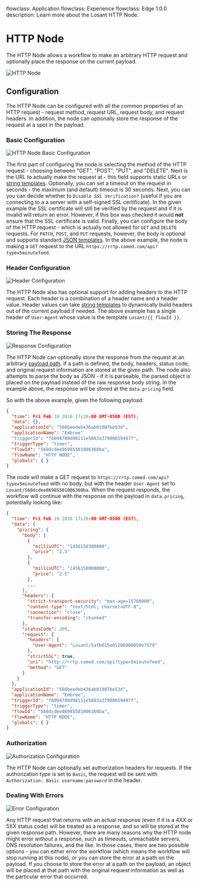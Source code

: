 flowclass: Application
flowclass: Experience
flowclass: Edge 1.0.0
description: Learn more about the Losant HTTP Node.

# HTTP Node

The HTTP Node allows a workflow to make an arbitrary HTTP request and optionally place the response on the current payload.

![HTTP Node](/images/workflows/data/http-node.png "HTTP Node")

## Configuration

The HTTP Node can be configured with all the common properties of an HTTP request - request method, request URL, request body, and request headers. In addition, the node can optionally store the response of the request at a spot in the payload.

### Basic Configuration

![HTTP Node Basic Configuration](/images/workflows/data/http-node-basic-configuration.png "HTTP Node Basic Configuration")

The first part of configuring the node is selecting the method of the HTTP request - choosing between "GET", "POST", "PUT", and "DELETE". Next is the URL to actually make the request at - this field supports static URLs or [string templates](/workflows/accessing-payload-data/#string-templates). Optionally, you can set a timeout on the request in seconds - the maximum (and default) timeout is 30 seconds. Next, you can you can decide whether to `Disable SSL Verification?` (useful if you are connecting to a a server with a self-signed SSL certificate). In the given example the SSL certificate will still be verified by the request and if it is invalid will return an error. However, if this box was checked it would **not** ensure that the SSL certificate is valid. Finally, you can configure the body of the HTTP request - which is actually not allowed for `GET` and `DELETE` requests. For `PATCH`, `POST`, and `PUT` requests, however, the body is optional and supports standard [JSON templates](/workflows/accessing-payload-data/#json-templates). In the above example, the node is making a `GET` request to the URL `https://rrtp.comed.com/api?type=5minutefeed`.

### Header Configuration

![Header Configuration](/images/workflows/data/http-node-header-configuration.png "Header Configuration")

The HTTP Node also has optional support for adding headers to the HTTP request. Each header is a combination of a header name and a header value. Header values can take [string templates](/workflows/accessing-payload-data/#string-templates) to dynamically build headers out of the current payload if needed. The above example has a single header of `User-Agent` whose value is the template `Losant/{{ flowId }}`.

### Storing The Response

![Response Configuration](/images/workflows/data/http-node-response-configuration.png "Response Configuration")

The HTTP Node can optionally store the response from the request at an arbitrary [payload path](/workflows/accessing-payload-data/#payload-paths). If a path is defined, the body, headers, status code, and original request information are stored at the given path. The node also attempts to parse the body as JSON - if it is parseable, the parsed object is placed on the payload instead of the raw response body string. In the example above, the response will be stored at the `data.pricing` field.

So with the above example, given the following payload:

```json
{
  "time": Fri Feb 19 2016 17:26:00 GMT-0500 (EST),
  "data": {},
  "applicationId": "568beedeb436ab01007be53d",
  "applicationName": "Embree"
  "triggerId": "f6094780d98111e5883a37908659487f",
  "triggerType": "timer",
  "flowId": "568dcdee86985501006360ba",
  "flowName": "HTTP NODE",
  "globals": { }
}
```

The node will make a GET request to `https://rrtp.comed.com/api?type=5minutefeed` with no body, but with the header `User-Agent` set to `Losant/568dcdee86985501006360ba`. When the request responds, the workflow will continue with the response on the payload in `data.pricing`, potentially looking like:

```json
{
  "time": Fri Feb 19 2016 17:26:00 GMT-0500 (EST),
  "data": {
    "pricing": {
      "body": [
        {
          "millisUTC": "1456158300000",
          "price": "2.5"
        },
        {
          "millisUTC": "1456158000000",
          "price": "2.5"
        },
        ...
      ],
      "headers": {
        "strict-transport-security": "max-age=15768000",
        "content-type": "text/html; charset=UTF-8",
        "connection": "close",
        "transfer-encoding": "chunked"
      },
      "statusCode": 200,
      "request": {
        "headers": {
          "User-Agent": "Losant/5afb015e01206900050e7579"
        },
        "strictSSL": true,
        "uri": "http://rrtp.comed.com/api?type=5minutefeed",
        "method": "GET"
      }
    }
  },
  "applicationId": "568beedeb436ab01007be53d",
  "applicationName": "Embree",
  "triggerId": "f6094780d98111e5883a37908659487f",
  "triggerType": "timer",
  "flowId": "568dcdee86985501006360ba",
  "flowName": "HTTP NODE",
  "globals": { }
}
```

### Authorization

![Authorization Configuration](/images/workflows/data/http-node-authorization-configuration.png "Authorization Configuration")

The HTTP Node can optionally set authorization headers for requests. If the authorization type is set to `Basic`, the request will be sent with `Authorization: Basic username:password` in the header.

### Dealing With Errors

![Error Configuration](/images/workflows/data/http-node-error-configuration.png "Error Configuration")

Any HTTP request that returns with an actual response (even if it is a 4XX or 5XX status code) will be treated as a response, and so will be stored at the given response path. However, there are many reasons why the HTTP node might error *without* a response, such as timeouts, unreachable servers, DNS resolution failures, and the like. In those cases, there are two possible options - you can either error the workflow (which means the workflow will stop running at this node), or you can store the error at a path on the payload. If you choose to store the error at a path on the payload, an object will be placed at that path with the original request information as well as the particular error that occurred.
